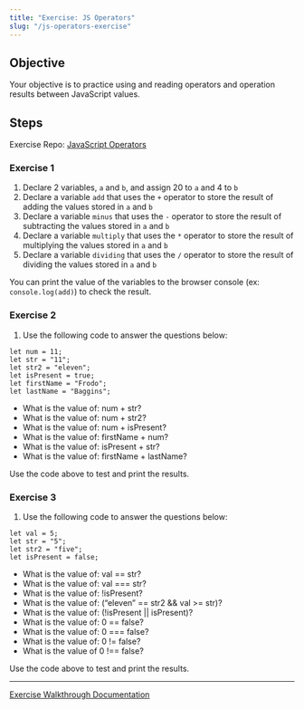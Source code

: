 ```yaml
---
title: "Exercise: JS Operators"
slug: "/js-operators-exercise"
---
```


## Objective

Your objective is to practice using and reading operators and operation results between JavaScript values.

## Steps

Exercise Repo: [JavaScript Operators](https://github.com/Bryantellius/JavaScript_Operators)

### Exercise 1

1. Declare 2 variables, `a` and `b`, and assign 20 to `a` and 4 to `b`
2. Declare a variable `add` that uses the `+` operator to store the result of adding the values stored in `a` and `b`
3. Declare a variable `minus` that uses the `-` operator to store the result of subtracting the values stored in `a` and `b`
4. Declare a variable `multiply` that uses the `*` operator to store the result of multiplying the values stored in `a` and `b`
5. Declare a variable `dividing` that uses the `/` operator to store the result of dividing the values stored in `a` and `b`

You can print the value of the variables to the browser console (ex: `console.log(add)`) to check the result.

### Exercise 2

1. Use the following code to answer the questions below:

```
let num = 11;
let str = "11";
let str2 = "eleven";
let isPresent = true;
let firstName = "Frodo";
let lastName = "Baggins";
```

- What is the value of: num + str?
- What is the value of: num + str2?
- What is the value of: num + isPresent?
- What is the value of: firstName + num?
- What is the value of: isPresent + str?
- What is the value of: firstName + lastName?

Use the code above to test and print the results.

### Exercise 3

1. Use the following code to answer the questions below:

```
let val = 5;
let str = "5";
let str2 = "five";
let isPresent = false;
```

- What is the value of: val == str?
- What is the value of: val === str?
- What is the value of: !isPresent?
- What is the value of: (“eleven” == str2 && val >= str)?
- What is the value of: (!isPresent || isPresent)?
- What is the value of: 0 == false?
- What is the value of: 0 === false?
- What is the value of: 0 != false?
- What is the value of 0 !== false?

Use the code above to test and print the results.

---

[Exercise Walkthrough Documentation](https://docs.google.com/document/d/1O4dkANafXzl1gzvR4W7sQpQHnayMaULyyE4WPTdFvgw/edit?usp=sharing)
